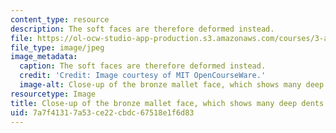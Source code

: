 ```yaml
---
content_type: resource
description: The soft faces are therefore deformed instead.
file: https://ol-ocw-studio-app-production.s3.amazonaws.com/courses/3-a04-modern-blacksmithing-and-physical-metallurgy-fall-2008/7a7f41317a53ce22cbdc67518e1f6d83_025.jpg
file_type: image/jpeg
image_metadata:
  caption: The soft faces are therefore deformed instead.
  credit: 'Credit: Image courtesy of MIT OpenCourseWare.'
  image-alt: Close-up of the bronze mallet face, which shows many deep dents and scratches.
resourcetype: Image
title: Close-up of the bronze mallet face, which shows many deep dents and scratches
uid: 7a7f4131-7a53-ce22-cbdc-67518e1f6d83
---
```

